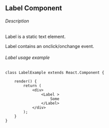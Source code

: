 ## Label Component

###### Description

Label is a static text element.

Label contains an onclick/onchange event.


###### Label usage example

```
class LabelExample extends React.Component {

	render() {
		return (
			<div>
				<Label >
					Some
				</Label>
			</div>
		);
	}
}
```